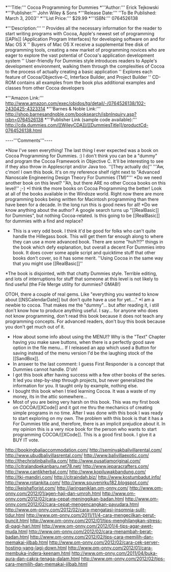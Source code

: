 


*'''Title:'''
Cocoa Programming for Dummies
*'''Author:'''
Erick Tejkowski
*'''Publisher:'''
John Wiley & Sons
*'''Release Date:'''
''To Be Published:  March 3, 2003''
*'''List Price:'''
$29.99
*'''ISBN:'''
0764526138

*'''Description:'''
'' Provides all the necessary information for the reader to start writing programs with Cocoa, Apple's newest set of programming [[APIs]] (Application Program Interfaces) for developing software on and for Mac OS X
'' Buyers of Mac OS X receive a supplemental free disk of programming tools, creating a new market of programming novices who are eager to explore the vast potential of Cocoa's application development system
'' User-friendly For Dummies style introduces readers to Apple's development environment, walking them through the complexities of Cocoa to the process of actually creating a basic application
'' Explores each feature of Cocoa/Objective-C, Interface Builder, and Project Builder
'' CD-ROM contains all examples from the book plus additional examples and classes from other Cocoa developers


*'''Amazon Link:'''
http://www.amazon.com/exec/obidos/tg/detail/-/0764526138/102-2430425-4323314
*'''Barnes & Noble Link:'''
http://shop.barnesandnoble.com/booksearch/isbnInquiry.asp?isbn=0764526138
*'''Publisher Link (sample code available):'''
http://cda.dummies.com/[[WileyCDA]]/[[DummiesTitle]]/productCd-0764526138.html


----'''Comments'''----


*Now I've seen everything!  The last thing I ever expected was a book on Cocoa Programming for Dummies.  :)  I don't think you can be a "dummy" and program the Cocoa Framework in Objective C.  It'll be interesting to see if they also throw in Applescript and/or Java too. ''[They actually do]'' '''Aw, c'mon! I own this book. It's on my reference shelf right next to "Advanced Nanoscale Engineering Design Theory For Dummies (TM)"'''
*Do we need another book on this level? ''Ah, but there ARE no other Cocoa books on this level!''  ;-)
*I think the more books on Cocoa Programming the better!  Look at all of the books available in the Windoze world.  Right now there are more programming books being written for Macintosh programming than there have been for a decade.  In the long run this is good news for all!
*Do we know anything about the author?  A google search turns up "[[RealBasic]] for Dummies", but nothing Cocoa-related.  Is this going to be [[RealBasic]] for dummies with a find and replace?

* This is a very odd book.  I think it'd be good for folks who can't quite handle the Hillegass book.  This will get them far enough along to where they can use a more advanced book.  There are some "huh?!?" things in the book which defy explanation, but overall a decent For Dummies intro book.  It does cover some apple script and quicktime stuff that other books don't cover, so it has some merit. ''Using Cocoa in the same way that you might use [[RealBasic]]''

*The book is disjointed, with that chatty Dummies style. Terrible editing, and lots of interruptions for stuff that
someone at this level is not likely to find useful (the File Merge utility for dummies? GMAB!)

OTOH, there a couple of real gems. Like "everything you wanted to know about [[NSCalendarDate]] but don't quite have a use for yet...."
*I am a newbie to cocoa. That makes me the "dummy"... but after reading it, i still don't know how to produce anything useful. I say... for anyone who does not know programming, don't read this book because it does not teach any programming concepts. For advanced readers, don't buy this book because you don't get much out of it.
* How about some info about using the MENU!? Why is the "Text" Chapter having you make save buttons, when there is a perfectly good save option in the file menu... If I released an app which used a Button for saving instead of the menu version I'd be the laughing stock of the [[SandBox]].
* In answer to the last comment: I guess First Responder is a concept that Dummies cannot handle. D'oh!
* I got this book after having success with a few other books of the series. It led you step-by-step through projects, but never generalized the information for you. It taught only by example, nothing else.
* I bought this book when I tried learning Cocoa. It was a waste of my money, its in the attic somewhere...
* Most of you are being very harsh on this book. This was my first book on COCOA/[[XCode]] and it got me thru the mechanics of creating simple programs in no time. After I was done with this book I was ready to start exploring on my own. The problem with this book is that it has a For Dummies title and, therefore, there is an implicit prejudice about it. In my opinion this is a very nice book for the person who wants to start programming COCOA/[[XCode]]. This is a good first book. I give it a BUY IT vote.


http://bookingbaliaccommodation.com/
http://seminyakbalivillarental.com/
http://www.ubudbalivillasrental.com/
http://www.balivillaexotic.com/
http://thechristinbalivilla.com/
http://www.pusatjamoriginal.com/
http://citralandpekanbaru.net78.net/
http://www.jeparacrafters.com/
http://www.cantikherbal.com/
http://www.kopiluwakbandung.com/
http://tki-mandiri.com/
http://citraindah.biz/
http://www.kostumbadut.info/
http://www.rotankita.com/
http://www.souvenirku182.blogspot.com/
http://keishaflorist.com/
http://jaringaniklan.om-onny.com/
http://www.om-onny.com/2012/01/agen-haji-dan-umroh.html
http://www.om-onny.com/2012/02/cara-cepat-meninggikan-badan.html
http://www.om-onny.com/2012/02/cara-cepat-mengencangkan-payudara.html
http://www.om-onny.com/2012/02/cara-mengatasi-insomnia-sulit-tidur.html
http://www.om-onny.com/2011/11/4-cara-mengecilkan-perut-buncit.html
http://www.om-onny.com/2012/01/tips-menghilangkan-stress-di-pagi-hari.html
http://www.om-onny.com/2012/01/4-tips-agar-awet-muda.html
http://www.om-onny.com/2012/02/cara-menambah-berat-badan.html
http://www.om-onny.com/2012/02/tips-cara-memilih-dan-memakai-jilbab.html
http://www.om-onny.com/2012/02/cara-cek-server-hosting-yang-lagi-down.html
http://www.om-onny.com/2012/01/cara-membuka-indera-keenam.html
http://www.om-onny.com/2011/04/buka-aura-dan-cakra-tenaga-dalam.html
http://www.om-onny.com/2012/02/tips-cara-memilih-dan-memakai-jilbab.html